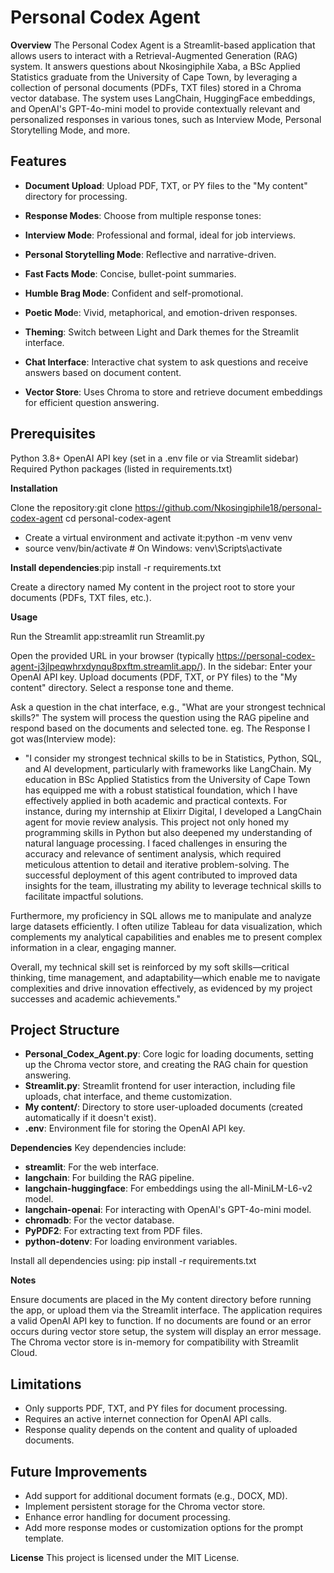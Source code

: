 # **Personal Codex Agent**
**Overview**
The Personal Codex Agent is a Streamlit-based application that allows users to interact with a Retrieval-Augmented Generation (RAG) system. It answers questions about Nkosingiphile Xaba, a BSc Applied Statistics graduate from the University of Cape Town, by leveraging a collection of personal documents (PDFs, TXT files) stored in a Chroma vector database. The system uses LangChain, HuggingFace embeddings, and OpenAI's GPT-4o-mini model to provide contextually relevant and personalized responses in various tones, such as Interview Mode, Personal Storytelling Mode, and more.

## **Features**
- **Document Upload**: Upload PDF, TXT, or PY files to the "My content" directory for processing.
- **Response Modes**: Choose from multiple response tones:
- **Interview Mode**: Professional and formal, ideal for job interviews.
- **Personal Storytelling Mode**: Reflective and narrative-driven.
- **Fast Facts Mode**: Concise, bullet-point summaries.
- **Humble Brag Mode**: Confident and self-promotional.
- **Poetic Mod**e: Vivid, metaphorical, and emotion-driven responses.


- **Theming**: Switch between Light and Dark themes for the Streamlit interface.
- **Chat Interface**: Interactive chat system to ask questions and receive answers based on document content.
- **Vector Store**: Uses Chroma to store and retrieve document embeddings for efficient question answering.

## **Prerequisites**

Python 3.8+
OpenAI API key (set in a .env file or via Streamlit sidebar)
Required Python packages (listed in requirements.txt)

**Installation**

Clone the repository:git clone https://github.com/Nkosingiphile18/personal-codex-agent
cd personal-codex-agent


- Create a virtual environment and activate it:python -m venv venv
- source venv/bin/activate  # On Windows: venv\Scripts\activate


**Install dependencies**:pip install -r requirements.txt


Create a directory named My content in the project root to store your documents (PDFs, TXT files, etc.).

**Usage**

Run the Streamlit app:streamlit run Streamlit.py


Open the provided URL in your browser (typically https://personal-codex-agent-j3jlpeqwhrxdynqu8pxftm.streamlit.app/).
In the sidebar:
Enter your OpenAI API key.
Upload documents (PDF, TXT, or PY files) to the "My content" directory.
Select a response tone and theme.


Ask a question in the chat interface, e.g., "What are your strongest technical skills?"
The system will process the question using the RAG pipeline and respond based on the documents and selected tone.
eg. The Response I got was(Interview mode):
- "I consider my strongest technical skills to be in Statistics, Python, SQL, and AI development, particularly with frameworks like LangChain. My education in BSc Applied Statistics from the University of Cape Town has equipped me with a robust statistical foundation, which I have effectively applied in both academic and practical contexts.
For instance, during my internship at Elixirr Digital, I developed a LangChain agent for movie review analysis. This project not only honed my programming skills in Python but also deepened my understanding of natural language processing. I faced challenges in ensuring the accuracy and relevance of sentiment analysis, which required meticulous attention to detail and iterative problem-solving. The successful deployment of this agent contributed to improved data insights for the team, illustrating my ability to leverage technical skills to facilitate impactful solutions.

Furthermore, my proficiency in SQL allows me to manipulate and analyze large datasets efficiently. I often utilize Tableau for data visualization, which complements my analytical capabilities and enables me to present complex information in a clear, engaging manner.

Overall, my technical skill set is reinforced by my soft skills—critical thinking, time management, and adaptability—which enable me to navigate complexities and drive innovation effectively, as evidenced by my project successes and academic achievements."

## **Project Structure**

- **Personal_Codex_Agent.py**: Core logic for loading documents, setting up the Chroma vector store, and creating the RAG chain for question answering.
- **Streamlit.py**: Streamlit frontend for user interaction, including file uploads, chat interface, and theme customization.
- **My content/**: Directory to store user-uploaded documents (created automatically if it doesn't exist).
- **.env**: Environment file for storing the OpenAI API key.

**Dependencies**
Key dependencies include:

- **streamlit**: For the web interface.
- **langchain**: For building the RAG pipeline.
- **langchain-huggingface**: For embeddings using the all-MiniLM-L6-v2 model.
- **langchain-openai**: For interacting with OpenAI's GPT-4o-mini model.
- **chromadb**: For the vector database.
- **PyPDF2**: For extracting text from PDF files.
- **python-dotenv**: For loading environment variables.

Install all dependencies using:
pip install -r requirements.txt

**Notes**

Ensure documents are placed in the My content directory before running the app, or upload them via the Streamlit interface.
The application requires a valid OpenAI API key to function.
If no documents are found or an error occurs during vector store setup, the system will display an error message.
The Chroma vector store is in-memory for compatibility with Streamlit Cloud.

## **Limitations**

- Only supports PDF, TXT, and PY files for document processing.
- Requires an active internet connection for OpenAI API calls.
- Response quality depends on the content and quality of uploaded documents.

## **Future Improvements**

- Add support for additional document formats (e.g., DOCX, MD).
- Implement persistent storage for the Chroma vector store.
- Enhance error handling for document processing.
- Add more response modes or customization options for the prompt template.

**License**
This project is licensed under the MIT License.
